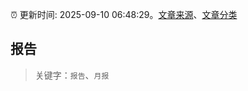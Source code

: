:alarm_clock: 更新时间: 2025-09-10 06:48:29。[文章来源](/README.md)、[文章分类](/TAGS.md)

## 报告


> 关键字：`报告`、`月报`




